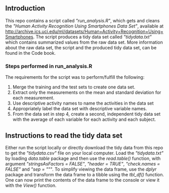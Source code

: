 ## Introduction

This repo contains a script called *"run_analysis.R"*, which gets and cleans the *"Human Activity Recognition Using Smartphones Data Set"*, available at http://archive.ics.uci.edu/ml/datasets/Human+Activity+Recognition+Using+Smartphones. The script produces a tidy data set called *"tidydata.txt"* which contains summarized values from the raw data set. More information about the raw data set, the script and the produced tidy data set, can be found in the Code book.


### Steps performed in run_analysis.R

The requirements for the script was to perform/fulfill the following:
1. Merge the training and the test sets to create one data set.
2. Extract only the measurements on the mean and standard deviation for each 
   measurement.
3. Use descriptive activity names to name the activities in the data set
4. Appropriately label the data set with descriptive variable names.
5. From the data set in step 4, create a second, independent tidy data set with the average of each variable for each activity and each subject.


## Instructions to read the tidy data set

Either run the script locally or directly download the tidy data from this repo to get the *"tidydata.csv"* file on your local computer. Load the *"tidydata.txt"* by loading *data.table* package and then use the *read.table()* function, with argument *"stringsAsFactors = FALSE"*, *"header = TRUE"*, *"check.names = FALSE"* and *"sep = """*. To simplify viewing the data frame, use the *dplyr* package and transform the data frame to a tibble using the *tbl_df()* function. One can now print the contents of the data frame to the console or view it with the *View()* function. 
